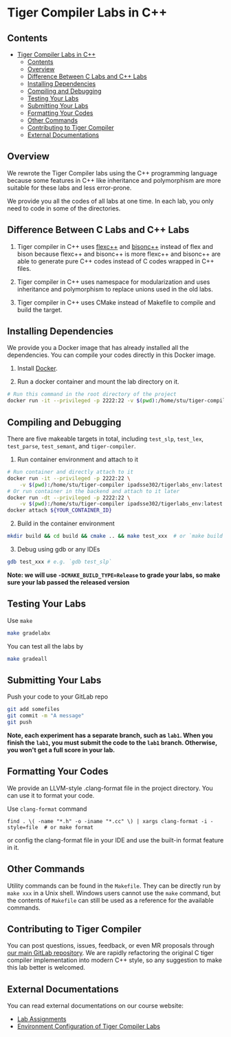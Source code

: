 # Tiger Compiler Labs in C++

## Contents

- [Tiger Compiler Labs in C++](#tiger-compiler-labs-in-c)
  - [Contents](#contents)
  - [Overview](#overview)
  - [Difference Between C Labs and C++ Labs](#difference-between-c-labs-and-c-labs)
  - [Installing Dependencies](#installing-dependencies)
  - [Compiling and Debugging](#compiling-and-debugging)
  - [Testing Your Labs](#testing-your-labs)
  - [Submitting Your Labs](#submitting-your-labs)
  - [Formatting Your Codes](#formatting-your-codes)
  - [Other Commands](#other-commands)
  - [Contributing to Tiger Compiler](#contributing-to-tiger-compiler)
  - [External Documentations](#external-documentations)

## Overview

We rewrote the Tiger Compiler labs using the C++ programming language because some features in C++ like inheritance and polymorphism
are more suitable for these labs and less error-prone.

We provide you all the codes of all labs at one time. In each lab, you only
need to code in some of the directories.

## Difference Between C Labs and C++ Labs

1. Tiger compiler in C++ uses [flexc++](https://fbb-git.gitlab.io/flexcpp/manual/flexc++.html) and [bisonc++](https://fbb-git.gitlab.io/bisoncpp/manual/bisonc++.html) instead of flex and bison because flexc++ and bisonc++ is more flexc++ and bisonc++ are able to generate pure C++ codes instead of C codes wrapped in C++ files.

2. Tiger compiler in C++ uses namespace for modularization and uses inheritance and polymorphism to replace unions used in the old labs.

3. Tiger compiler in C++ uses CMake instead of Makefile to compile and build the target.

<!---4. We've introduced lots of modern C++-style codes into tiger compiler, e.g., smart pointers, RAII, RTTI. To get familiar with the features of modern C++ and get recommendations for writing code in modern C++ style, please refer to [this doc](https://ipads.se.sjtu.edu.cn/courses/compilers/tiger-compiler-cpp-style.html) on our course website.-->

## Installing Dependencies

We provide you a Docker image that has already installed all the dependencies. You can compile your codes directly in this Docker image.

1. Install [Docker](https://docs.docker.com/).

2. Run a docker container and mount the lab directory on it.

```bash
# Run this command in the root directory of the project
docker run -it --privileged -p 2222:22 -v $(pwd):/home/stu/tiger-compiler ipadsse302/tigerlabs_env:latest  # or make docker-run
```

## Compiling and Debugging

There are five makeable targets in total, including `test_slp`, `test_lex`, `test_parse`, `test_semant`,  and `tiger-compiler`.

1. Run container environment and attach to it

```bash
# Run container and directly attach to it
docker run -it --privileged -p 2222:22 \
    -v $(pwd):/home/stu/tiger-compiler ipadsse302/tigerlabs_env:latest  # or `make docker-run`
# Or run container in the backend and attach to it later
docker run -dt --privileged -p 2222:22 \
    -v $(pwd):/home/stu/tiger-compiler ipadsse302/tigerlabs_env:latest
docker attach ${YOUR_CONTAINER_ID}
```

2. Build in the container environment

```bash
mkdir build && cd build && cmake .. && make test_xxx  # or `make build`
```

3. Debug using gdb or any IDEs

```bash
gdb test_xxx # e.g. `gdb test_slp`
```

**Note: we will use `-DCMAKE_BUILD_TYPE=Release` to grade your labs, so make
sure your lab passed the released version**

## Testing Your Labs

Use `make`
```bash
make gradelabx
```


You can test all the labs by
```bash
make gradeall
```

## Submitting Your Labs


Push your code to your GitLab repo
```bash
git add somefiles
git commit -m "A message"
git push
```

**Note, each experiment has a separate branch, such as `lab1`. When you finish the `lab1`, you must submit the code to the `lab1` branch. Otherwise, you won't get a full score in your lab.**

## Formatting Your Codes

We provide an LLVM-style .clang-format file in the project directory. You can use it to format your code.

Use `clang-format` command
```
find . \( -name "*.h" -o -iname "*.cc" \) | xargs clang-format -i -style=file  # or make format
```

or config the clang-format file in your IDE and use the built-in format feature in it.

## Other Commands

Utility commands can be found in the `Makefile`. They can be directly run by `make xxx` in a Unix shell. Windows users cannot use the `make` command, but the contents of `Makefile` can still be used as a reference for the available commands.

## Contributing to Tiger Compiler

You can post questions, issues, feedback, or even MR proposals through [our main GitLab repository](https://ipads.se.sjtu.edu.cn:2020/compilers-2021/compilers-2021/issues). We are rapidly refactoring the original C tiger compiler implementation into modern C++ style, so any suggestion to make this lab better is welcomed.

## External Documentations

You can read external documentations on our course website:

- [Lab Assignments](https://ipads.se.sjtu.edu.cn/courses/compilers/labs.shtml)
- [Environment Configuration of Tiger Compiler Labs](https://ipads.se.sjtu.edu.cn/courses/compilers/tiger-compiler-environment.html)
<!---- [Tiger Compiler in Modern C++ Style](https://ipads.se.sjtu.edu.cn/courses/compilers/tiger-compiler-cpp-style.html)-->

